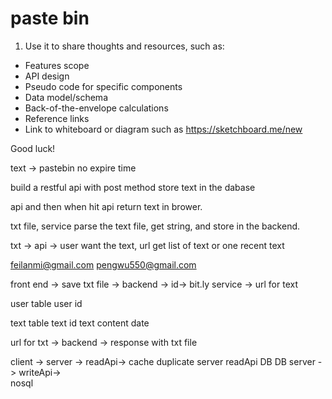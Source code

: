 # paste bin

1. Use it to share thoughts and resources, such as:
- Features scope
- API design
- Pseudo code for specific components
- Data model/schema
- Back-of-the-envelope calculations
- Reference links
- Link to whiteboard or diagram such as https://sketchboard.me/new

Good luck!

text -> pastebin  no expire time

build a restful api with post method store text in the dabase

api and then when hit api return text in brower. 

txt file, service parse the text file, get string, and store in the backend. 

txt -> api -> user want the text, url get list of text or one recent text

feilanmi@gmail.com
pengwu550@gmail.com

front end -> save txt file -> backend -> id-> bit.ly service -> url for text 

user table
user id

text table
text id
text content
date 

url for txt -> backend -> response with txt file

client -> server -> readApi-> cache  duplicate
          server    readApi                  DB
                                             DB
          server       -> writeApi->  
nosql